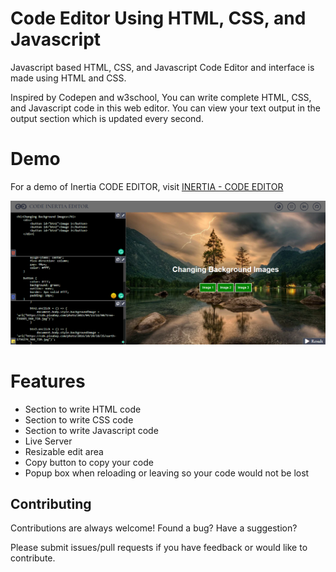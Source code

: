 
# Code Editor Using HTML, CSS, and Javascript
Javascript based HTML, CSS, and Javascript Code Editor and interface is made using HTML and CSS.

Inspired by Codepen and w3school, You can write complete HTML, CSS, and Javascript code in this web editor. You can view your text output in the output section which is updated every second.

# Demo
For a demo of Inertia CODE EDITOR, visit [INERTIA - CODE EDITOR](https://reddevill007.github.io/code-editor-html-css-ja/)

![alt text for screen readers](https://github.com/reddevill007/code-editor-html-css-ja/blob/main/ss.png "Preview of code editor")

# Features

- Section to write HTML code
- Section to write CSS code
- Section to write Javascript code
- Live Server
- Resizable edit area
- Copy button to copy your code
- Popup box when reloading or leaving so your code would not be lost


  
## Contributing

Contributions are always welcome!
Found a bug? Have a suggestion?

Please submit issues/pull requests if you have feedback or would like to contribute.

  
